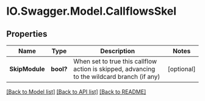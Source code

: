 # IO.Swagger.Model.CallflowsSkel
## Properties

Name | Type | Description | Notes
------------ | ------------- | ------------- | -------------
**SkipModule** | **bool?** | When set to true this callflow action is skipped, advancing to the wildcard branch (if any) | [optional] 

[[Back to Model list]](../README.md#documentation-for-models) [[Back to API list]](../README.md#documentation-for-api-endpoints) [[Back to README]](../README.md)

